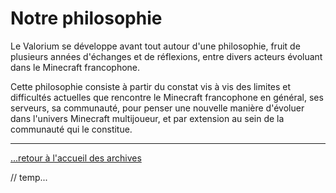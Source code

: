 # Notre philosophie

Le Valorium se développe avant tout autour d'une philosophie, fruit de plusieurs années d'échanges et de réflexions, entre divers acteurs évoluant dans le Minecraft francophone.

Cette philosophie consiste à partir du constat vis à vis des limites et difficultés actuelles que rencontre le Minecraft francophone en général, ses serveurs, sa communauté, pour penser une nouvelle manière d'évoluer dans l'univers Minecraft multijoueur, et par extension au sein de la communauté qui le constitue.





---

[...retour à l'accueil des archives](../accueil.md)

// temp...




